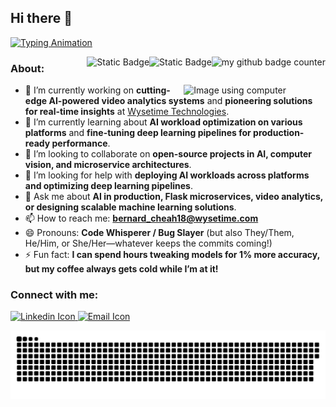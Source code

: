 ## Hi there 👋

<!--
**bernardcheah/bernardcheah** is a ✨ _special_ ✨ repository because its `README.md` (this file) appears on your GitHub profile.

Here are some ideas to get you started:

- 🔭 I’m currently working on ...
- 🌱 I’m currently learning ...
- 👯 I’m looking to collaborate on ...
- 🤔 I’m looking for help with ...
- 💬 Ask me about ...
- 📫 How to reach me: ...
- 😄 Pronouns: ...
- ⚡ Fun fact: ...
-->



[![Typing Animation](https://readme-typing-svg.herokuapp.com?lines=Hi+there!+I'm+Bernard+Cheah.;I+love+building+cool+projects.;As+a+novice,+I'm+eager+to+learn.;Hit+me+up+for+exciting+collaboration!
)](https://git.io/typing-svg)

<!-- need to make this into gif-->
<img src="https://komarev.com/ghpvc/?username=bernardcheah&style=flat-square&color=blue" alt="my github badge counter" align="right"/>
<img alt="Static Badge" src="https://img.shields.io/badge/Made_With_Love-blue?style=flat-square" alt="Made with love" align="right">
<img alt="Static Badge" src="https://img.shields.io/badge/Author-Jacky-blue?style=flat-square&logo=github&color=blue" alt="Author badge" align="right">


<!-- If want add banner can add here -->
 
### About: 

<picture>
    <source media="(prefers-color-scheme: dark)" srcset="images/Img-using-computer-dark-mode.jpg">
    <source media="(prefers-color-scheme: light)" srcset="images/Img-using-computer-light-mode.jpg">
    <img alt="Image using computer" width="45%" align="right">
</picture>

<ul>
    <li> 🔭 I’m currently working on <strong>cutting-edge AI-powered video analytics systems</strong> and <strong>pioneering solutions for real-time insights</strong> at <a href="https://www.wysetime.com">Wysetime Technologies</a>.</li>
    <li> 🌱 I’m currently learning about <strong>AI workload optimization on various platforms</strong> and <strong>fine-tuning deep learning pipelines for production-ready performance</strong>.</li>
    <li> 👯 I’m looking to collaborate on <strong>open-source projects in AI, computer vision, and microservice architectures</strong>.</li>
    <li> 🤔 I’m looking for help with <strong>deploying AI workloads across platforms and optimizing deep learning pipelines</strong>.</li>
    <li> 💬 Ask me about <strong>AI in production, Flask microservices, video analytics, or designing scalable machine learning solutions</strong>.</li>
    <li> 📫 How to reach me: <a href="mailto:bernard_cheah18@wysetime.com"><strong>bernard_cheah18@wysetime.com</strong></a></li>
    <li> 😄 Pronouns: <strong>Code Whisperer / Bug Slayer</strong> (but also They/Them, He/Him, or She/Her—whatever keeps the commits coming!)</li>
    <li> ⚡ Fun fact: <strong>I can spend hours tweaking models for 1% more accuracy, but my coffee always gets cold while I’m at it!</strong></li>
</ul>



### Connect with me:
<p>
<a href="https://www.linkedin.com/in/bernard-cheah-jun-kai-a75658107">
  <picture>
    <source media="(prefers-color-scheme: dark)" srcset="images/linkedin.png">
    <source media="(prefers-color-scheme: light)" srcset="images/linkedin.png">
    <img alt="Linkedin Icon" width="5%">
  </picture>
</a>
<a href="mailto:bernard_cheah18@wysetime.com">
  <picture>
    <source media="(prefers-color-scheme: dark)" srcset="images/email.png">
    <source media="(prefers-color-scheme: light)" srcset="images/email.png">
    <img alt="Email Icon" width="5%">
  </picture>
</a>
</p>

<picture>
      <source media="(prefers-color-scheme: dark)" srcset="https://raw.githubusercontent.com/JackyChung2003/JackyChung2003/output/github-snake-dark.svg" />
      <source media="(prefers-color-scheme: light)" srcset="https://raw.githubusercontent.com/JackyChung2003/JackyChung2003/output/github-snake.svg" />
      <img alt="github-snake" src="github-snake.svg"  />
</picture>


<!--
need to have banner 
can have profile view
can have about me
better have a moving gif
have a light and darkmode social media link
language or tools use


add a oh you are still reading text
buy me a coffee
ping project
